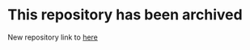 # This repository has been archived
New repository link to [here](https://github.com/eWeLinkCUBE/cc.ewelink.smart.home.addon)
